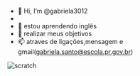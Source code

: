 - 👋 Hi, I’m @gabriela3012
- 
- 🌱 estou aprendendo inglês
- 💞️ realizar meus objetivos
- 📫 atraves de ligações,mensagem e gmail(gabriela.santo@escola.pr.gov.br)


![scratch](https://img.shields.io/badge/Scratch-4D97FF?style=for-the-badge&logo=Scratch&logoColor=white)
